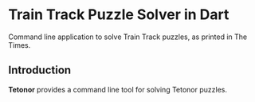 # Train Track Puzzle Solver in Dart

Command line application to solve Train Track puzzles, as printed in The Times.

## Introduction

**Tetonor** provides a command line tool for solving Tetonor puzzles.


